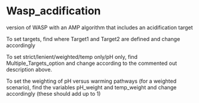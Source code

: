 # Wasp_acdification
version of WASP with an AMP algorithm that includes an acidification target

To set targets, find where Target1 and Target2 are defined and change accordingly

To set strict/lenient/weighted/temp only/pH only, find Multiple_Targets_option and change according to the commented out description above. 

To set the weighting of pH versus warming pathways (for a weighted scenario), find the variables pH_weight and temp_weight and change accordingly (these should add up to 1)
